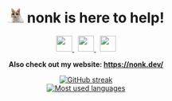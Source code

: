 <div align="center">
    <h1>
        <img width="32" height="32" src="assets/mars.png">
        <span>nonk is here to help!</span>
    </h1>
</div>

<div align="center">
    <a href="https://vk.com/nonkus">
        <img width="32" height="32" src="https://cdn.simpleicons.org/vk/black/white">
    </a>
    &nbsp;
    <a href="https://discord.com/users/268677450144153611">
        <img width="32" height="32" src="https://cdn.simpleicons.org/discord/black/white">
    </a>
    &nbsp;
    <a href="mailto:me@nonk.dev">
        <img width="32" height="32" src="https://cdn.simpleicons.org/gmail/black/white">
    </a>
</div>

**<div align="center">Also check out my website: <https://nonk.dev/></div>**

<div align="center">
    <a href="https://git.io/streak-stats">
        <img alt="GitHub streak" src="https://streak-stats.demolab.com/?user=nonk123&theme=dark&background=000000">
    </a>
</div>

<div align="center">
    <a href="https://github.com/anuraghazra/github-readme-stats">
        <img alt="Most used languages" src="https://github-readme-stats.vercel.app/api?username=nonk123&show-icons=true&hide=prs&theme=dark">
    </a>
</div>

